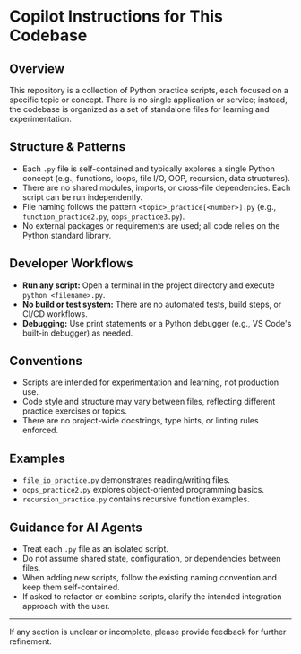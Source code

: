 # Copilot Instructions for This Codebase

## Overview
This repository is a collection of Python practice scripts, each focused on a specific topic or concept. There is no single application or service; instead, the codebase is organized as a set of standalone files for learning and experimentation.

## Structure & Patterns
- Each `.py` file is self-contained and typically explores a single Python concept (e.g., functions, loops, file I/O, OOP, recursion, data structures).
- There are no shared modules, imports, or cross-file dependencies. Each script can be run independently.
- File naming follows the pattern `<topic>_practice[<number>].py` (e.g., `function_practice2.py`, `oops_practice3.py`).
- No external packages or requirements are used; all code relies on the Python standard library.

## Developer Workflows
- **Run any script:** Open a terminal in the project directory and execute `python <filename>.py`.
- **No build or test system:** There are no automated tests, build steps, or CI/CD workflows.
- **Debugging:** Use print statements or a Python debugger (e.g., VS Code's built-in debugger) as needed.

## Conventions
- Scripts are intended for experimentation and learning, not production use.
- Code style and structure may vary between files, reflecting different practice exercises or topics.
- There are no project-wide docstrings, type hints, or linting rules enforced.

## Examples
- `file_io_practice.py` demonstrates reading/writing files.
- `oops_practice2.py` explores object-oriented programming basics.
- `recursion_practice.py` contains recursive function examples.

## Guidance for AI Agents
- Treat each `.py` file as an isolated script.
- Do not assume shared state, configuration, or dependencies between files.
- When adding new scripts, follow the existing naming convention and keep them self-contained.
- If asked to refactor or combine scripts, clarify the intended integration approach with the user.

---
If any section is unclear or incomplete, please provide feedback for further refinement.
